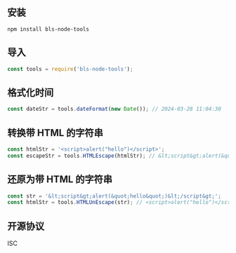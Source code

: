 <!-- ## 初始化包的基本结构 -->

<!-- 1、package.json --- 包配置管理文件
2、index.js --- 包的入口文件
3、README.md --- 包的说明文档 -->

## 安装
```
npm install bls-node-tools
```

## 导入

```js
const tools = require('bls-node-tools');
```

## 格式化时间
```js
const dateStr = tools.dateFormat(new Date()); // 2024-03-28 11:04:30
```

## 转换带 HTML 的字符串
```js
const htmlStr = '<script>alert("hello")</script>';
const escapeStr = tools.HTMLEscape(htmlStr); // &lt;script&gt;alert(&quot;hello&quot;)&lt;/script&gt;
```

## 还原为带 HTML 的字符串
```js
const str = '&lt;script&gt;alert(&quot;hello&quot;)&lt;/script&gt;';
const htmlStr = tools.HTMLUnEscape(str); // <script>alert("hello")</script>
```

## 开源协议
ISC